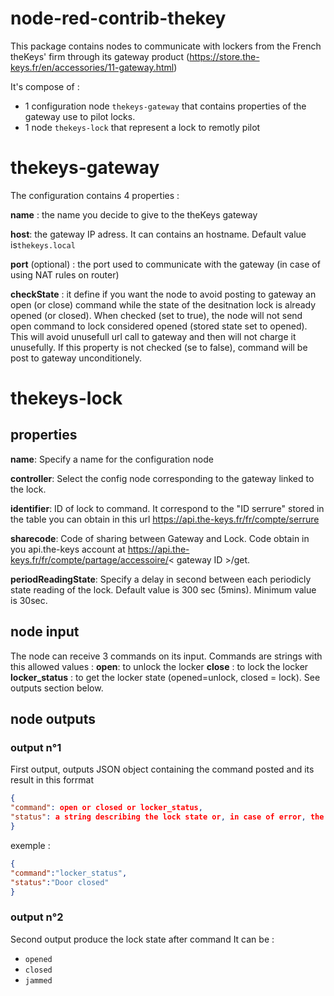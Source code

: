 node-red-contrib-thekey
================================

This package contains nodes to communicate with lockers from the French theKeys' firm through its gateway product (https://store.the-keys.fr/en/accessories/11-gateway.html)

It's compose of :
- 1 configuration node `thekeys-gateway` that contains properties of the gateway use to pilot locks. 
- 1 node `thekeys-lock` that represent a lock to remotly pilot

# thekeys-gateway
The configuration contains 4 properties :

**name** : the name you decide to give to the theKeys gateway

**host**:  the gateway IP adress. It can contains an hostname. Default value is`thekeys.local`

**port** (optional) : the port used to communicate with the gateway (in case of using NAT rules on router)

**checkState** : it define if you want the node to avoid posting to gateway an open (or close) command while the state of the desitnation lock is already opened (or closed). When checked (set to true), the node will not send open command to lock considered opened (stored state set to opened).
This will avoid unusefull url call to gateway and then will not charge it unusefully.
If this property is not checked (se to false), command will be post to gateway unconditionely.
  
# thekeys-lock

## properties

**name**: Specify a name for the configuration node

**controller**: Select the config node corresponding to the gateway linked to the lock.

**identifier**: ID of lock to command. It correspond to the "ID serrure" stored in the table you can obtain in this url https://api.the-keys.fr/fr/compte/serrure

**sharecode**: Code of sharing between Gateway and Lock. Code obtain in you api.the-keys account at  https://api.the-keys.fr/fr/compte/partage/accessoire/< gateway ID >/get.

**periodReadingState**: Specify a delay in second between each periodicly state reading of the lock. Default value is 300 sec (5mins). Minimum value is 30sec.

## node input
The node can receive 3 commands on its input. Commands are strings with this allowed values : 
**open**: to unlock the locker
**close** : to lock the locker
**locker_status** : to get the locker state (opened=unlock, closed = lock). See outputs section below. 

## node outputs
### output n°1
First output, outputs JSON object containing the command posted and its result in this forrmat

```json
{ 
"command": open or closed or locker_status,
"status": a string describing the lock state or, in case of error, the string return by the http post command to gateway
}
```
exemple :
```json
{
"command":"locker_status",
"status":"Door closed"
}
```
### output n°2

Second output produce the lock state after command
It can be :
- `opened`
- `closed`
- `jammed`



